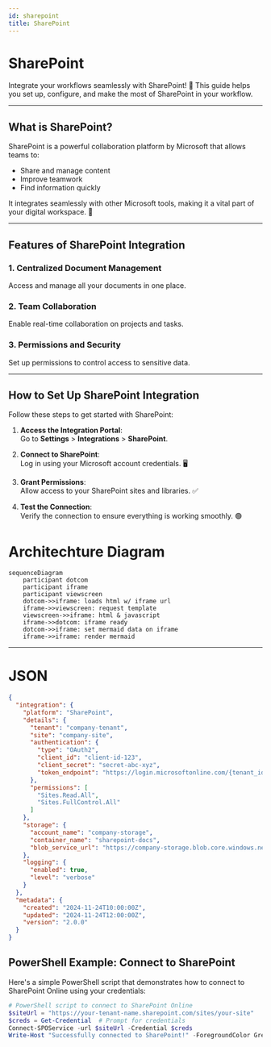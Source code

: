 ```yaml
---
id: sharepoint
title: SharePoint 
---
```


# SharePoint 

Integrate your workflows seamlessly with SharePoint! 🚀 This guide helps you set up, configure, and make the most of SharePoint in your workflow.

---

## What is SharePoint? 

SharePoint is a powerful collaboration platform by Microsoft that allows teams to:
- Share and manage content 
- Improve teamwork 
- Find information quickly 

It integrates seamlessly with other Microsoft tools, making it a vital part of your digital workspace. 💼

---

## Features of SharePoint Integration 

### 1. Centralized Document Management 
Access and manage all your documents in one place.

### 2. Team Collaboration 
Enable real-time collaboration on projects and tasks.

### 3. Permissions and Security 
Set up permissions to control access to sensitive data.

---

## How to Set Up SharePoint Integration 

Follow these steps to get started with SharePoint:

1. **Access the Integration Portal**:  
   Go to **Settings** > **Integrations** > **SharePoint**.

2. **Connect to SharePoint**:  
   Log in using your Microsoft account credentials. 🖥️

3. **Grant Permissions**:  
   Allow access to your SharePoint sites and libraries. ✅

4. **Test the Connection**:  
   Verify the connection to ensure everything is working smoothly. 🟢

# Architechture Diagram
```mermaid
sequenceDiagram
    participant dotcom
    participant iframe
    participant viewscreen
    dotcom->>iframe: loads html w/ iframe url
    iframe->>viewscreen: request template
    viewscreen->>iframe: html & javascript
    iframe->>dotcom: iframe ready
    dotcom->>iframe: set mermaid data on iframe
    iframe->>iframe: render mermaid
```

---
# JSON
```json
{
  "integration": {
    "platform": "SharePoint",
    "details": {
      "tenant": "company-tenant",
      "site": "company-site",
      "authentication": {
        "type": "OAuth2",
        "client_id": "client-id-123",
        "client_secret": "secret-abc-xyz",
        "token_endpoint": "https://login.microsoftonline.com/{tenant_id}/oauth2/v2.0/token"
      },
      "permissions": [
        "Sites.Read.All",
        "Sites.FullControl.All"
      ]
    },
    "storage": {
      "account_name": "company-storage",
      "container_name": "sharepoint-docs",
      "blob_service_url": "https://company-storage.blob.core.windows.net"
    },
    "logging": {
      "enabled": true,
      "level": "verbose"
    }
  },
  "metadata": {
    "created": "2024-11-24T10:00:00Z",
    "updated": "2024-11-24T12:00:00Z",
    "version": "2.0.0"
  }
}
```



## PowerShell Example: Connect to SharePoint

Here's a simple PowerShell script that demonstrates how to connect to SharePoint Online using your credentials:

```powershell
# PowerShell script to connect to SharePoint Online
$siteUrl = "https://your-tenant-name.sharepoint.com/sites/your-site"
$creds = Get-Credential  # Prompt for credentials
Connect-SPOService -url $siteUrl -Credential $creds
Write-Host "Successfully connected to SharePoint!" -ForegroundColor Green
```
